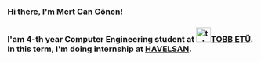 ### Hi there, I'm Mert Can Gönen!

### I'am 4-th year Computer Engineering student at <img alt="tobbetu.com.tr" width="30px" height="30px" padding="5px" src="https://www.etu.edu.tr/views/etu/assets/img/tobb_etu_logo.png">[TOBB ETÜ][tobbetu]. In this term, I'm doing internship at [HAVELSAN][havelsan].


[tobbetu]: https://www.etu.edu.tr/tr
[havelsan]: https://www.havelsan.com.tr/